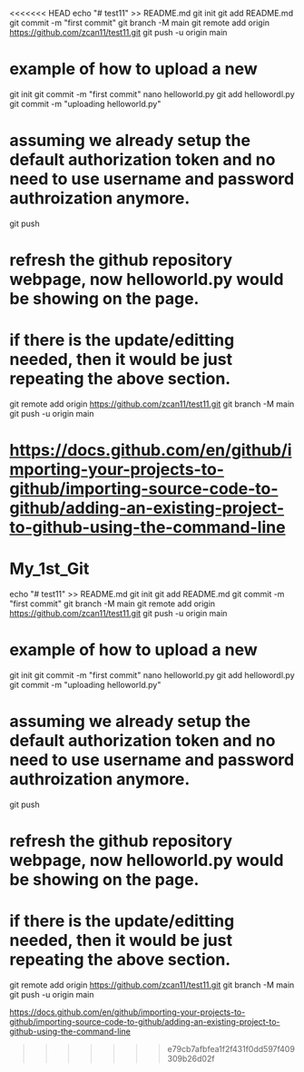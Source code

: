 <<<<<<< HEAD
 echo "# test11" >> README.md
 git init
 git add README.md
 git commit -m "first commit"
 git branch -M main
 git remote add origin https://github.com/zcan11/test11.git
 git push -u origin main

 
 # example of how to upload a new 
 git init
 git commit -m "first commit"
 nano helloworld.py
 git add hellowordl.py
 git commit -m "uploading helloworld.py"
 # assuming we already setup the default authorization token and no need to use username and password authroization anymore.
 git push
 # refresh the github repository webpage, now helloworld.py would be showing on the page.

  # if there is the update/editting needed, then it would be just repeating the above section.

 
 git remote add origin https://github.com/zcan11/test11.git
 git branch -M main
 git push -u origin main

 
 https://docs.github.com/en/github/importing-your-projects-to-github/importing-source-code-to-github/adding-an-existing-project-to-github-using-the-command-line
=======
# My_1st_Git
echo "# test11" >> README.md
git init
git add README.md
git commit -m "first commit"
git branch -M main
git remote add origin https://github.com/zcan11/test11.git
git push -u origin main


# example of how to upload a new 
git init
git commit -m "first commit"
nano helloworld.py
git add hellowordl.py
git commit -m "uploading helloworld.py"
# assuming we already setup the default authorization token and no need to use username and password authroization anymore.
git push
# refresh the github repository webpage, now helloworld.py would be showing on the page.

# if there is the update/editting needed, then it would be just repeating the above section.


git remote add origin https://github.com/zcan11/test11.git
git branch -M main
git push -u origin main


https://docs.github.com/en/github/importing-your-projects-to-github/importing-source-code-to-github/adding-an-existing-project-to-github-using-the-command-line
>>>>>>> e79cb7afbfea1f2f431f0dd597f409309b26d02f
